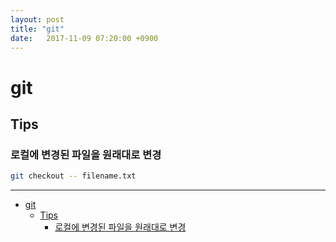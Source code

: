 ```yaml
---
layout: post
title: "git"
date:   2017-11-09 07:20:00 +0900
---
```


git
===

Tips
----

### 로컬에 변경된 파일을 원래대로 변경

```sh
git checkout -- filename.txt
```

---

- [git](#git)
    - [Tips](#tips)
        - [로컬에 변경된 파일을 원래대로 변경](#%EB%A1%9C%EC%BB%AC%EC%97%90-%EB%B3%80%EA%B2%BD%EB%90%9C-%ED%8C%8C%EC%9D%BC%EC%9D%84-%EC%9B%90%EB%9E%98%EB%8C%80%EB%A1%9C-%EB%B3%80%EA%B2%BD)